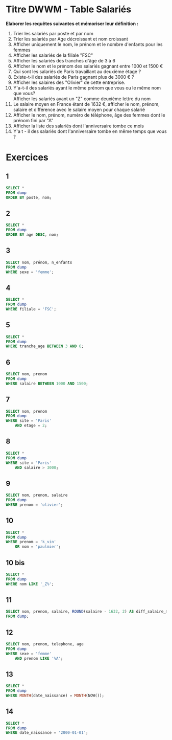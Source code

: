 # Titre DWWM - Table Salariés

**Elaborer les requêtes suivantes et mémoriser leur définition :**
1. Trier les salariés par poste et par nom 
2. Trier les salariés par Age décroissant et nom croissant 
3. Afficher uniquement le nom, le prénom et le nombre d'enfants pour les femmes 
4. Afficher les salariés de la filiale "FSC"
5. Afficher les salariés des tranches d'âge de 3 à 6 
6. Afficher le nom et le prénom des salariés gagnant entre 1000 et 1500 € 
7. Qui sont les salariés de Paris travaillant au deuxième étage ? 
8. Existe-t-il des salariés de Paris gagnant plus de 3000 € ? 
9. Afficher les salaires des "Olivier" de cette entreprise.
10. Y'a-t-il des salariés ayant le même prénom que vous ou le même nom que vous?<br> 
Afficher les salariés ayant un "Z" comme deuxième lettre du nom 
11. Le salaire moyen en France étant de 1632 €, afficher le nom, prénom, salaire et différence avec le salaire moyen pour chaque salarié 
12. Afficher le nom, prénom, numéro de téléphone, âge des femmes dont le prénom fini par "A" 
13. Afficher la liste des salariés dont l'anniversaire tombe ce mois 
14. Y'a t - il des salariés dont l'anniversaire tombe en même temps que vous ?

# Exercices

## 1
```sql
SELECT *
FROM dump
ORDER BY poste, nom;
```

## 2
```sql
SELECT *
FROM dump
ORDER BY age DESC, nom;
```

## 3
```sql
SELECT nom, prénom, n_enfants
FROM dump
WHERE sexe = 'femme';
```

## 4
```sql
SELECT *
FROM dump
WHERE filiale = 'FSC';
```

## 5
```sql
SELECT *
FROM dump
WHERE tranche_age BETWEEN 3 AND 6;
```

## 6
```sql
SELECT nom, prenom
FROM dump
WHERE salaire BETWEEN 1000 AND 1500;
```

## 7
```sql
SELECT nom, prenom
FROM dump
WHERE site = 'Paris'
    AND etage = 2;
```

## 8
```sql
SELECT *
FROM dump
WHERE site = 'Paris'
    AND salaire > 3000;
```

## 9
```sql
SELECT nom, prenom, salaire
FROM dump
WHERE prenom = 'olivier';
```

## 10
```sql
SELECT *
FROM dump
WHERE prenom = 'k_vin'
    OR nom = 'paulmier';
```

## 10 bis
```sql
SELECT *
FROM dump
WHERE nom LIKE '_Z%';
```

## 11
```sql
SELECT nom, prenom, salaire, ROUND(salaire - 1632, 2) AS diff_salaire_moyen
FROM dump;
```

## 12
```sql
SELECT nom, prenom, telephone, age
FROM dump
WHERE sexe = 'femme'
    AND prenom LIKE '%A';
```

## 13
```sql
SELECT *
FROM dump
WHERE MONTH(date_naissance) = MONTH(NOW());
```

## 14
```sql
SELECT *
FROM dump
WHERE date_naissance = '2000-01-01';
```